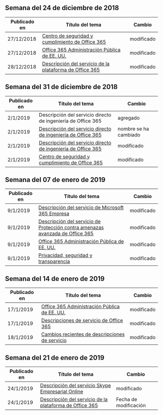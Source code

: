 <!-- This file is generated automatically each week. Changes made to this file will be overwritten.-->




## <a name="week-of-december-24-2018"></a>Semana del 24 de diciembre de 2018


| Publicado en |Título del tema | Cambio |
|------|------------|--------|
| 27/12/2018 | [Centro de seguridad y cumplimiento de Office 365](/Office365/ServiceDescriptions/office-365-platform-service-description/office-365-securitycompliance-center) | modificado  |
| 27/12/2018 | [Office 365 Administración Pública de EE. UU.](/Office365/ServiceDescriptions/office-365-platform-service-description/office-365-us-government/office-365-us-government) | modificado  |
| 28/12/2018 | [Descripción del servicio de la plataforma de Office 365](/Office365/ServiceDescriptions/office-365-platform-service-description/office-365-platform-service-description) | modificado  |


## <a name="week-of-december-31-2018"></a>Semana del 31 de diciembre de 2018


| Publicado en |Título del tema | Cambio |
|------|------------|--------|
| 2/1/2019 | Descripción del servicio directo de ingeniería de Office 365 | agregado |
| 2/1/2019 | [Descripción del servicio directo de ingeniería de Office 365](/Office365/ServiceDescriptions/office-365-engineering-direct-service-description) | nombre se ha cambiado |
| 2/1/2019 | [Descripción del servicio directo de ingeniería de Office 365](/Office365/ServiceDescriptions/office-365-engineering-direct-service-description) | modificado  |
| 2/1/2019 | [Centro de seguridad y cumplimiento de Office 365](/Office365/ServiceDescriptions/office-365-platform-service-description/office-365-securitycompliance-center) | modificado  |


## <a name="week-of-january-07-2019"></a>Semana del 07 de enero de 2019


| Publicado en |Título del tema | Cambio |
|------|------------|--------|
| 9/1/2019 | [Descripción del servicio de Microsoft 365 Empresa](/Office365/ServiceDescriptions/microsoft-365-business-service-description) | modificado  |
| 9/1/2019 | [Descripción del servicio de Protección contra amenazas avanzada de Office 365](/Office365/ServiceDescriptions/office-365-advanced-threat-protection-service-description) | modificado  |
| 9/1/2019 | [Office 365 Administración Pública de EE. UU.](/Office365/ServiceDescriptions/office-365-platform-service-description/office-365-us-government/office-365-us-government) | modificado  |
| 9/1/2019 | [Privacidad, seguridad y transparencia](/Office365/ServiceDescriptions/office-365-platform-service-description/privacy-security-and-transparency) | modificado  |


## <a name="week-of-january-14-2019"></a>Semana del 14 de enero de 2019


| Publicado en |Título del tema | Cambio |
|------|------------|--------|
| 17/1/2019 | [Office 365 Administración Pública de EE. UU.](/Office365/ServiceDescriptions/office-365-platform-service-description/office-365-us-government/office-365-us-government) | modificado  |
| 17/1/2019 | [Descripciones de servicio de Office 365 ](/Office365/ServiceDescriptions/office-365-service-descriptions-technet-library) | modificado  |
| 18/1/2019 | [Cambios recientes de descripciones de servicio](/Office365/ServiceDescriptions/recent-service-descriptions-changes) | modificado  |


## <a name="week-of-january-21-2019"></a>Semana del 21 de enero de 2019


| Publicado en |Título del tema | Cambio |
|------|------------|--------|
| 24/1/2019 | [Descripción del servicio Skype Empresarial Online](/Office365/ServiceDescriptions/skype-for-business-online-service-description/skype-for-business-online-service-description) | modificado  |
| 24/1/2019 | [Descripción del servicio de la plataforma de Office 365](/Office365/ServiceDescriptions/office-365-platform-service-description/office-365-platform-service-description) | Fecha de modificación |
